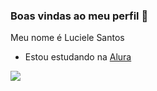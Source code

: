 ### Boas vindas ao meu perfil 🍓

Meu nome é Luciele Santos

- Estou estudando na [Alura](https://ww.alura.com.br)

![](https://media.tenor.com/STXhuZ7MFf0AAAAM/jujutsu-kaisen-jjk.gif)
